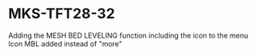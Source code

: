 # MKS-TFT28-32
Adding the MESH BED LEVELING function including the icon to the menu
Icon MBL added instead of "more"
